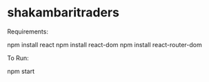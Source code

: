 # shakambaritraders

Requirements:

npm install react
npm install react-dom
npm install react-router-dom

To Run:

npm start
